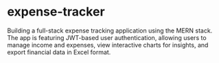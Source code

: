# expense-tracker
Building a full-stack expense tracking application using the MERN stack. The app is featuring JWT-based user authentication, allowing users to manage income and expenses, view interactive charts for insights, and export financial data in Excel format.
